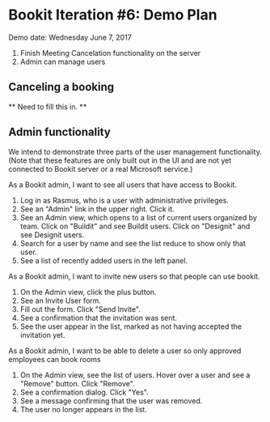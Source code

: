 # Bookit Iteration #6: Demo Plan

Demo date: Wednesday June 7, 2017

1) Finish Meeting Cancelation functionality on the server
2) Admin can manage users

## Canceling a booking

** Need to fill this in. **

## Admin functionality

We intend to demonstrate three parts of the user management functionality. (Note that these features are only built out in the UI and are not yet connected to Bookit server or a real Microsoft service.)

As a Bookit admin, I want to see all users that have access to Bookit.
1) Log in as Rasmus, who is a user with administrative privileges.
2) See an "Admin" link in the upper right. Click it.
3) See an Admin view, which opens to a list of current users organized by team. Click on "Buildit" and see Buildit users. Click on "Designit" and see Designit users.
4) Search for a user by name and see the list reduce to show only that user.
5) See a list of recently added users in the left panel.

As a Bookit admin, I want to invite new users so that people can use bookit.
1) On the Admin view, click the plus button.
2) See an Invite User form.
3) Fill out the form. Click "Send Invite".
4) See a confirmation that the invitation was sent.
5) See the user appear in the list, marked as not having accepted the invitation yet.

As a Bookit admin, I want to be able to delete a user so only approved employees can book rooms
1) On the Admin view, see the list of users. Hover over a user and see a "Remove" button. Click "Remove". 
2) See a confirmation dialog. Click "Yes".
3) See a message confirming that the user was removed.
4) The user no longer appears in the list.
